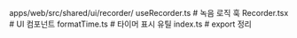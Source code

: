 apps/web/src/shared/ui/recorder/
useRecorder.ts # 녹음 로직 훅
Recorder.tsx # UI 컴포넌트
formatTime.ts # 타이머 표시 유틸
index.ts # export 정리
